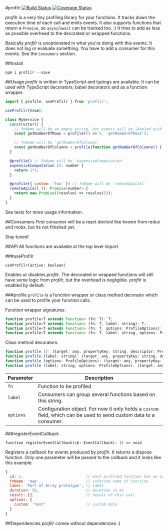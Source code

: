 #profilr
[![Build Status](https://travis-ci.org/otbe/profilr.svg?branch=master)](https://travis-ci.org/otbe/profilr)
[![Coverage Status](https://coveralls.io/repos/github/otbe/profilr/badge.svg?branch=master)](https://coveralls.io/github/otbe/profilr?branch=master)

*profilr* is a very tiny profiling library for your functions. It tracks down the execution time of each call and emits events.
It also supports functions that return a ```Promise```, so ```async```/```await``` can be tracked too. :)
It tries to add as less as possible overhead to the decorated or wrapped functions.

Basically *profilr* is unoptionated in what you're doing with this events. It does not log or evaluate something.
You have to add a consumer for this events. See the ```Consumers``` section.

##Install

```npm i profilr --save```

##Usage
*profilr* is written in TypeScript and typings are available. It can be used with TypeScript decorators, babel decorators and as a function wrapper.

```javascript
import { profile, useProfilr } from 'profilr';

useProfilr(true);

class MyService {
  constructor() {
    // fnName will be an empty string, but events will be labeled with 'getNumberOfRows'
    const getNumberOfRows = profile(() => 5, 'getNumberOfRows');

    // fnName will be 'getNumberOfColumns'
    const getNumberOfColumns = profile(function getNumberOfColumns() { return 5 });
  }

  @profile() // fnName will be 'expensiveComputation'
  expensiveComputation (): number {
    return 1*1;
  }

  @profile({ custom: 'foo' }) // fnName will be 'remoteApiCall'
  remoteApiCall (): Promise<number> {
    return new Promise((resolve) => resolve(5));
  }
}
```
See tests for more usage information.

##Consumers
First consumer will be a react devtool like known from redux and mobx, but its not finished yet.

Stay tuned!

##API
All functions are available at the top level import.

###useProfilr
```
useProfilr(active: boolean)
```
Enables or disables *profilr*. The decorated or wrapped functions will still have some logic from *profilr*, but the overhead
is negligible. *profilr* is enabled by default.

###profile
```profile``` is a function wrapper or class method decorator which can be used to profile your function calls.

Function wrapper signatures:
```javascript
function profile<T extends Function> (fn: T): T;
function profile<T extends Function> (fn: T, label: string): T;
function profile<T extends Function> (fn: T, options: ProfileOptions): T;
function profile<T extends Function> (fn: T, label: string, options: ProfileOptions): T;
```

Class method decorators:
```javascript
function profile (): (target: any, propertyKey: string, descriptor: PropertyDescriptor) => PropertyDescriptor;
function profile (label: string): (target: any, propertyKey: string, descriptor: PropertyDescriptor) => PropertyDescriptor;
function profile (options: ProfileOptions): (target: any, propertyKey: string, descriptor: PropertyDescriptor) => PropertyDescriptor;
function profile (label: string, options: ProfileOptions): (target: any, propertyKey: string, descriptor: PropertyDescriptor) => PropertyDescriptor;
```

Parameter | Description
------------ | -------------
```fn``` | Function to be profiled
```label``` | Consumers can group several functions based on this string.
```options``` | Configuration object. For now it only holds a ```custom``` field, which can be used to send custom data to a consumer.
###registerEventCallback
```
function registerEventCallback(cb: EventCallback): () => void
```
Registers a callback for events produced by *profilr*. It returns a dispose function.
Only one parameter will be passed to the callback and it looks like this example:

```javascript
{
  id: 1,                            // each profiled function has an unique id
  fnName: 'map',                    // inferred name of function
  label: 'Part of Array prototype', // label
  duration: 50,                     // duration in ms
  result: [],                       // result of this call
  options: {
    custom: 'test'                  // custom data
  }
}
```

##Dependencies
*profilr* comes without dependencies :)
